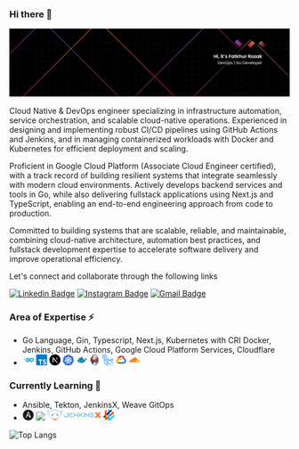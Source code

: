 ### Hi there 👋
![Header image](https://raw.githubusercontent.com/barjakoub/barjakoub/main/assets/LinkedIn%20Cover.png)
<!-- You can create your own header images using Canva, it has a lot of templates. If you do, use the following link https://www.canva.com/join/celeriac-tread-jellyfish -->
Cloud Native & DevOps engineer specializing in infrastructure automation, service orchestration, and scalable cloud-native operations. Experienced in designing and implementing robust CI/CD pipelines using GitHub Actions and Jenkins, and in managing containerized workloads with Docker and Kubernetes for efficient deployment and scaling.

Proficient in Google Cloud Platform (Associate Cloud Engineer certified), with a track record of building resilient systems that integrate seamlessly with modern cloud environments. Actively develops backend services and tools in Go, while also delivering fullstack applications using Next.js and TypeScript, enabling an end-to-end engineering approach from code to production.

Committed to building systems that are scalable, reliable, and maintainable, combining cloud-native architecture, automation best practices, and fullstack development expertise to accelerate software delivery and improve operational efficiency.

Let's connect and collaborate through the following links

[![Linkedin Badge](https://img.shields.io/badge/-LinkedIn-blue?style=flat-square&logo=Linkedin&logoColor=white&link=https://www.linkedin.com/in/fatkhur-rozak-86b686237/)](https://www.linkedin.com/in/fatkhur-rozak-86b686237/)
[![Instagram Badge](https://img.shields.io/badge/-Instagram-e4405f?style=flat-square&logo=Instagram&logoColor=white&link=https://www.instagram.com/fatkhur.err/)](https://www.instagram.com/fatkhur.err/)
[![Gmail Badge](https://img.shields.io/badge/-Gmail-d14836?style=flat-square&logo=Gmail&logoColor=white&link=mail@fatkhurawe@gmail.com)](mailto:mail@fatkhurawe@gmail.com)

### Area of Expertise ⚡
- Go Language, Gin, Typescript, Next.js, Kubernetes with CRI Docker, Jenkins, GitHub Actions, Google Cloud Platform Services, Cloudflare
- <code><img height="20" src="https://raw.githubusercontent.com/devicons/devicon/refs/heads/master/icons/go/go-original-wordmark.svg"></code>  <code><img height="20" src="https://github.com/devicons/devicon/raw/refs/heads/master/icons/typescript/typescript-original.svg"></code>  <code><img height="20" src="https://github.com/devicons/devicon/raw/refs/heads/master/icons/nextjs/nextjs-original.svg"></code>  <code><img height="20" src="https://raw.githubusercontent.com/devicons/devicon/refs/heads/master/icons/kubernetes/kubernetes-original.svg"></code>  <code><img height="20" src="https://github.com/devicons/devicon/raw/refs/heads/master/icons/docker/docker-original.svg"></code>  <code><img height="20" src="https://github.com/devicons/devicon/raw/refs/heads/master/icons/jenkins/jenkins-original.svg"></code>  <code><img height="20" src="https://github.com/devicons/devicon/raw/refs/heads/master/icons/githubactions/githubactions-original.svg"></code>  <code><img height="20" src="https://raw.githubusercontent.com/devicons/devicon/refs/heads/master/icons/googlecloud/googlecloud-original.svg"></code>  <code><img height="20" src="https://raw.githubusercontent.com/devicons/devicon/refs/heads/master/icons/cloudflare/cloudflare-original.svg"></code>
### Currently Learning 📖
- Ansible, Tekton, JenkinsX, Weave GitOps
- <code><img height="20" src="https://github.com/devicons/devicon/raw/refs/heads/master/icons/ansible/ansible-original.svg"></code>  <code><img height="20" src="https://raw.githubusercontent.com/barjakoub/barjakoub/main/assets/tekton.png"></code>  <code><img height="20" src="https://raw.githubusercontent.com/barjakoub/barjakoub/main/assets/jenkinsx.png"></code>  <code><img height="20" src="https://raw.githubusercontent.com/barjakoub/barjakoub/main/assets/weave-git-ops.png"></code>

![Top Langs](https://github-readme-stats.vercel.app/api/top-langs/?username=barjakoub&layout=compact&hide=css,html)
<!--
**barjakoub/barjakoub** is a ✨ _special_ ✨ repository because its `README.md` (this file) appears on your GitHub profile.


Here are some ideas to get you started:

- 🔭 I’m currently working on ...
- 🌱 I’m currently learning ...
- 👯 I’m looking to collaborate on ...
- 🤔 I’m looking for help with ...
- 💬 Ask me about ...
- 📫 How to reach me: ...
- 😄 Pronouns: ...
- ⚡ Fun fact: ...
-->
